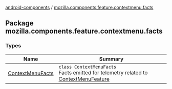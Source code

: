[android-components](../index.md) / [mozilla.components.feature.contextmenu.facts](./index.md)

## Package mozilla.components.feature.contextmenu.facts

### Types

| Name | Summary |
|---|---|
| [ContextMenuFacts](-context-menu-facts/index.md) | `class ContextMenuFacts`<br>Facts emitted for telemetry related to [ContextMenuFeature](#) |
